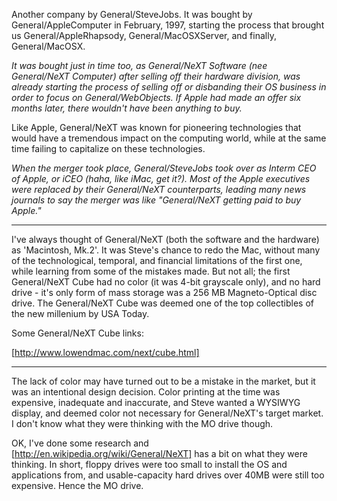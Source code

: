 

Another company by General/SteveJobs. It was bought by General/AppleComputer in February, 1997, starting the process that brought us General/AppleRhapsody, General/MacOSXServer, and finally, General/MacOSX.

*It was bought just in time too, as General/NeXT Software (nee General/NeXT Computer) after selling off their hardware division, was already starting the process of selling off or disbanding their OS business in order to focus on General/WebObjects. If Apple had made an offer six months later, there wouldn't have been anything to buy.*

Like Apple, General/NeXT was known for pioneering technologies that would have a tremendous impact on the computing world, while at the same time failing to capitalize on these technologies.

*When the merger took place, General/SteveJobs took over as Interm CEO of Apple, or iCEO (haha, like iMac, get it?). Most of the Apple executives were replaced by their General/NeXT counterparts, leading many news journals to say the merger was like "General/NeXT getting paid to buy Apple."*

----

I've always thought of General/NeXT (both the software and the hardware) as 'Macintosh, Mk.2'. It was Steve's chance to redo the Mac, without many of the technological, temporal, and financial limitations of the first one, while learning from some of the mistakes made. But not all; the first General/NeXT Cube had no color (it was 4-bit grayscale only), and no hard drive - it's only form of mass storage was a 256 MB Magneto-Optical disc drive. The General/NeXT Cube was deemed one of the top collectibles of the new millenium by USA Today.

Some General/NeXT Cube links:

[http://www.lowendmac.com/next/cube.html]

----

The lack of color may have turned out to be a mistake in the market, but it was an intentional design decision. Color printing at the time was expensive, inadequate and inaccurate, and Steve wanted a WYSIWYG display, and deemed color not necessary for General/NeXT's target market. I don't know what they were thinking with the MO drive though.

OK, I've done some research and [http://en.wikipedia.org/wiki/General/NeXT] has a bit on what they were thinking. In short, floppy drives were too small to install the OS and applications from, and usable-capacity hard drives over 40MB were still too expensive. Hence the MO drive.